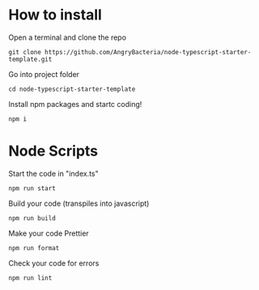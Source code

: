 # How to install

Open a terminal and clone the repo
```
git clone https://github.com/AngryBacteria/node-typescript-starter-template.git
```

Go into project folder
```
cd node-typescript-starter-template
```

Install npm packages and startc coding!
```
npm i
```

# Node Scripts

Start the code in "index.ts"
```
npm run start
```

Build your code (transpiles into javascript)
```
npm run build
```

Make your code Prettier
```
npm run format
```

Check your code for errors
```
npm run lint
```